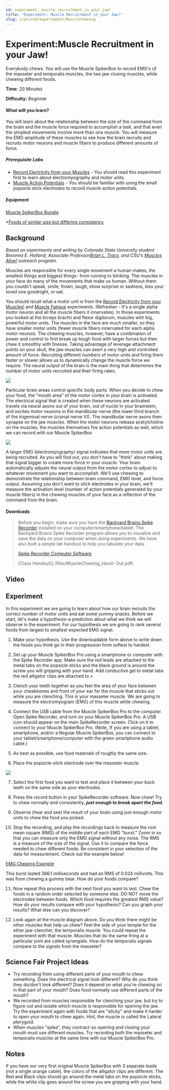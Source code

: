 ```yaml
---
id: experiment__muscle_recruitment_in_your_jaw!
title: "Experiment: Muscle Recruitment in your Jaw!"
slug: /retired/experiments/Musclechewing
---
```


# Experiment:Muscle Recruitment in your Jaw!

Everybody chews. You will use the Muscle SpikerBox to record EMG's of the
masseter and temporalis muscles, the two jaw closing muscles, while chewing
different foods.

**Time:**  20 Minutes

**Difficulty:**   Beginner

#### What will you learn?

You will learn about the relationship between the size of the command from the
brain and the muscle force required to accomplish a task, and that even the
simplest movements involve more than one muscle. You will measure the EMG
amplitude of these muscles to see how the brain recruits and recruits motor
neurons and muscle fibers to produce different amounts of force.

##### Prerequisite Labs

  * [Record Electricity from your Muscles](./muscleSpikerBox.md) - You should read this experiment first to learn about electromyography and motor units.
  * [Muscle Action Potentials](./MuscleSingleunit.md) - You should be familiar with using the small popsicle stick electrodes to record muscle action potentials.

##### Equipment

[Muscle SpikerBox Bundle](https://backyardbrains.com/products/muscleSpikerboxBundle)

*[Foods of similar size but differing consistency](https://en.wikipedia.org/wiki/Food)


## Background

_Based on experiments and writing by Colorado State University student Breonna
E. Holland, Associate Professor[Brian L.
Tracy](https://www.hes.chhs.colostate.edu/faculty-staff/tracy.aspx), and CSU's
[Muscles Alive!](https://www.facebook.com/MusclesAliveCSU/) outreach program._

Muscles are responsible for every single movement a human makes, the smallest
things and biggest things- from running to blinking. The muscles in your face
do many of the movements that make us human. Without them you couldn't speak,
smile, frown, laugh, show surprise or sadness, kiss your loved one goodnight,
or eat.

You should recall what a motor unit is from the [Record Electricity from your
Muscles!](./muscleSpikerBox.md) and [Muscle Fatigue](fatigue) experiments.
(Refresher - it's a single alpha motor neuron and all the muscle fibers it
innervates). In those experiments you looked at the biceps brachii and flexor
digitorum, muscles with big, powerful motor units. The muscles in the face are
much smaller, so they have smaller motor units (fewer muscle fibers innervated
for each alpha motor neuron). The chewing muscles, however, have a combination
of power and control to first break up tough food with larger forces but then
chew it smoothly with finesse. Taking advantage of leverage attachment points
on your skull, the jaw muscles can exert a very high and controlled amount of
force. Recruiting different numbers of motor units and firing them faster or
slower allows us to dynamically change the muscle force we require. The neural
output of the brain is the main thing that determines the number of motor
units recruited and their firing rates.

[ ![](./img/MotorHomonculus_web.jpg)](./img/MotorHomonculus_web.jpg)

Particular brain areas control specific body parts. When you decide to chew
your food, the "mouth area" of the motor cortex in your brain is activated.
The electrical signal that is created when these neurons are activated travels
via neural axons out of your brain, out of nuclei in your brainstem, and
excites motor neurons in the mandibular nerve (the lower third branch of the
trigeminal nerve (cranial nerve V)). The mandibular nerve axons then synapse
on the jaw muscles. When the motor neurons release acetylcholine on the
muscles, the muscles themselves fire action potentials as well, which we can
record with our Muscle SpikerBox

[ ![](./img/Mandibular_Nerve.jpg)](./img/Mandibular_Nerve.jpg)

A larger EMG (electromyography) signal indicates that more motor units are
being recruited. As you will find out, you don't have to "think" about making
that signal bigger to create more force in your muscle. Your brain
automatically adjusts the neural output from the motor cortex to adjust to
whatever movement you want to accomplish. We'll use chewing to demonstrate the
relationship between brain command, EMG level, and force output. Assuming you
don't want to stick electrodes in your brain, we'll measure the activation
level (number of action potentials generated by your muscle fibers) in the
chewing muscles of your face as a reflection of the command from the brain.

#### Downloads

> Before you begin, make sure you have the [Backyard Brains Spike
> Recorder](https://backyardbrains.com/products/spikerecorder) installed on
> your computer/smartphone/tablet. The Backyard Brains Spike Recorder program
> allows you to visualize and save the data on your computer when doing
> experiments. We have also built a simple lab handout to help you tabulate
> your data.
>
> [Spike Recorder Computer
> Software](https://backyardbrains.com/products/spikerecorder)
>
> [Class
> Handout](./files/MuscleChewing_Hand-
> Out.pdf)

## Video

## Experiment

In this experiment we are going to learn about how our brain recruits the
correct number of motor units and eat some yummy snacks. Before we start,
let's make a hypothesis-a prediction about what we think we will observe in
the experiment. For our hypothesis we are going to rank several foods from
largest to smallest expected EMG signal.

  1. Make your hypothesis. Use the downloadable form above to write down the foods you think go in their progression from softest to hardest. 

  2. Set up your Muscle SpikerBox Pro using a smartphone or computer with the Spike Recorder app. Make sure the red leads are attached to the metal tabs on the popsicle sticks and the black ground is around the screw you will gripping with your hand. Add conductive gel to metal tabs the red alligator clips are attached to.>

  3. Clench your teeth together as you feel the area of your face between your cheekbones and front of your ear for the muscle that sticks out while you are clenching. This is your masseter muscle. We are going to measure the electromyogram (EMG) of this muscle while chewing. 

  4. Connect the USB cable from the Muscle SpikerBox Pro to the computer. Open Spike Recorder, and turn on your Muscle SpikerBox Pro. A USB icon should appear on the main SpikeRecorder screen. Click on it to connect to your Muscle SpikerBox Pro. (Note_ If you are using a tablet, smartphone, and/or a Regular Muscle SpikerBox, you can connect to your tablet/smartphone/computer with the green smartphone audio cable.) 
  5. As best as possible, use food materials of roughly the same size. 

  6. Place the popsicle-stick electrode over the masseter muscle.

[ ![](./img/masticacion_web2.jpg)](./img/masticacion_web2.jpg)

  7. Select the first food you want to test and place it between your back teeth on the same side as your electrodes. 

  8. Press the record button in your SpikeRecorder software. Now chew! Try to chew normally and consistently, **_just enough to break apart the food._**

  9. Observe (hear and see) the result of your brain using just enough motor units to chew the food you picked. 

  10. Stop the recording, and play the recordings back to measure the root mean square (RMS) of the middle part of each EMG "burst." Zoom in so that you can measure only the EMG signal without any noise. The RMS is a measure of the size of the signal. Use it to compare the force needed to chew different foods. Be consistent in your selection of the data for measurement. Check out the example below!

[EMG Chewing Example](./img/chewing_recorder_example.png)

This burst lasted 386.1 milliseconds and had an RMS of 0.024 millivolts. This
was from chewing a gummy bear. How do your foods compare?

  11. Now repeat this process with the next food you want to test. Chew the foods in a random order selected by someone else. DO NOT move the electrodes between foods. Which food requires the greatest RMS value? How do your results compare with your hypothesis? Can you graph your results? What else can you discover? 

  12. Look again at the muscle diagram above. Do you think there might be other muscles that help us chew? Feel the side of your temple for the other jaw-clencher, the temporalis muscle. You could repeat the experiment with that muscle. Muscles that do the same thing at a particular joint are called synergists. How do the temporalis signals compare to the signals from the masseter? 

## Science Fair Project Ideas

* Try recording from using different parts of your mouth to chew something. Does the electrical signal look different? Why do you think they do/don't look different? Does it depend on what you're chewing on in that part of your mouth? Does food normally use different parts of the mouth?
* We recorded from muscles responsible for clenching your jaw, but try to figure out and isolate which muscle is responsible for opening the jaw. Try the experiment again with foods that are "sticky" and make it harder to open your mouth to chew again. Hint, the muscle is called the Lateral pterygoid. 
* When muscles "spike", they contract-so opening and closing your mouth must use different muscles. Try recording both the masseter and temporalis muscles at the same time with our Muscle SpikerBox Pro. 

## Notes

If you have our very first original Muscle SpikerBox with 3 separate leads
(not a single orange cable), the colors of the alligator clips are different.
The Red and Black clips should go around the metal tabs on the popsicle
sticks, while the white clip goes around the screw you are gripping with your
hand.